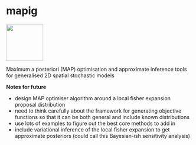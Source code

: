 # mapig

[<img src="_other_resources/diffusing-ideas-badge.svg" width="100">](https://umbralcalc.github.io/)

Maximum a posteriori (MAP) optimisation and approximate inference tools for generalised 2D spatial stochastic models 

**Notes for future**
- design MAP optimiser algorithm around a local fisher expansion proposal distribution 
- need to think carefully about the framework for generating objective functions so that it can be both general and include known distributions 
- use lots of examples to figure out the best core methods to add in
- include variational inference of the local fisher expansion to get approximate posteriors (could call this Bayesian-ish sensitivity analysis)
